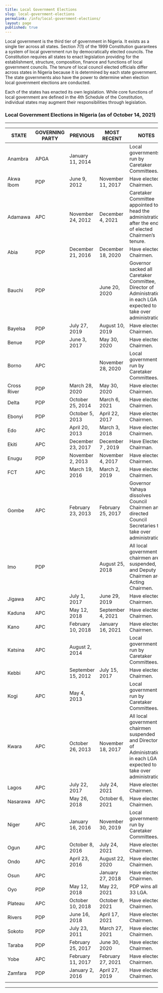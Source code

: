 ```yaml
---
title: Local Government Elections
slug: local-government-elections
permalink: /info/local-government-elections/
layout: page
published: true
---
```

Local government is the third tier of government in Nigeria. It exists as a single tier across all states. Section 7(1) of the 1999 Constitution guarantees a system of local government run by democratically elected councils. The Constitution requires all states to enact legislation providing for the establishment, structure, composition, finance and functions of local government councils. The tenure of local council elected officials differ across states in Nigeria because it is determined by each state government. The state governments also have the power to determine when election local government elections are conducted.

Each of the states has enacted its own legislation. While core functions of local government are defined in the 4th Schedule of the Constitution, individual states may augment their responsibilities through legislation. 

### Local Government Elections in Nigeria (as of October 14, 2021)

---------------------------------------------------------------

STATE | GOVERNING PARTY	| PREVIOUS | MOST RECENT | NOTES
------------- | -------------  | ------------- | -------------  | -------------  
Anambra | APGA 	| January 11, 2014 |  |Local governments run by Caretaker Committees.
Akwa Ibom | PDP	| June 9, 2012 | November 11, 2017  |Have elected Chairmen. 
Adamawa | APC 	| November 24, 2012 |December 4, 2021  |Caretaker Committee appointed to head the administration after the end of elected Chairmen’s tenure.
Abia 	| PDP 	| December 21, 2016  | December 18, 2020  |Have elected Chairmen.
Bauchi | PDP 	|  | June 20, 2020   |Governor sacked all Caretaker Committee, Director of Administration in each LGA is expected to take over administration.
Bayelsa | PDP 	| July 27, 2019 | August 10, 2019  |Have elected Chairmen. 
Benue 	| PDP 	| June 3, 2017 | May 30, 2020  |Have elected Chairmen.
Borno | APC 	|  | November 28, 2020  |Local government run by Caretaker Committees.
Cross River | PDP  | March 28, 2020 | May 30, 2020 |Have elected Chairmen.
Delta   | PDP 	| October 25, 2014 | March 6, 2021  |Have elected Chairmen.
Ebonyi 	| PDP 	| October 5, 2013 | April 22, 2017  |Have elected Chairmen.
Edo 	| APC 	| April 20, 2013 |March 3, 2018  |Have elected Chairmen.
Ekiti 	| APC 	| December 23, 2017| December 7 , 2019  |Have Elected Chairman.
Enugu 	| PDP 	| November 2, 2013 | November 4, 2017  |Have elected Chairmen.
FCT   | APC | March 19, 2016| March 2, 2019  |Have elected Chairmen.
Gombe 	| APC 	| February 23, 2013 |February 25, 2017  |Governor Yahaya dissolves Council Chairmen and directed Council Secretaries to take over administration.
Imo 	| PDP   |  |August 25, 2018  |All local government chairmen are suspended, and Deputy Chairmen are Acting Chairmen.	 
Jigawa 	| APC 	| July 1, 2017 |June 29, 2019  |Have elected Chairmen.
Kaduna 	| APC 	| May 12, 2018 | September 4, 2021  |Have elected Chairmen.
Kano 	| APC	| February 10, 2018 | January 16, 2021  |Have elected Chairmen.
Katsina | APC 	| August 2, 2014 |  |Local government run by Caretaker Committees.
Kebbi 	| APC 	| September 15, 2012 | July 15, 2017  |Have elected Chairmen.
Kogi 	| APC 	| May 4, 2013 |  |Local government run by Caretaker Committees.
Kwara 	| APC 	| October 26, 2013 | November 18, 2017  |All local government chairmen suspended and Director of Administration in each LGA is expected to take over administration.
Lagos 	| APC 	| July 22, 2017 | July 24, 2021  |Have elected Chairmen.
Nasarawa | APC	| May 26, 2018 | October 6, 2021  |Have elected Chairmen.
Niger 	| APC 	| January 16, 2016 |November 30, 2019  |Local governments run by Caretaker Committees.
Ogun 	| APC 	| October 8, 2016 | July 24, 2021  |Have elected Chairmen.
Ondo 	| APC 	| April 23, 2016 | August 22, 2020  |Have elected Chairmen.
Osun 	| APC 	|  | January 27, 2018  |Have elected Chairmen.
Oyo 	| PDP 	| May 12, 2018 | May 22, 2021  |PDP wins all 33 LGA.
Plateau | APC	| October 10, 2018 | October 9, 2021  |Have elected Chairmen.
Rivers 	| PDP  | June 16, 2018 | April 17, 2021  |Have elected Chairmen.
Sokoto 	| PDP 	| July 23, 2011 | March 27, 2021  |Have elected Chairmen.
Taraba 	| PDP 	| February 25, 2017 | June 30, 2020  |Have elected Chairmen.
Yobe 	| APC 	| February 11, 2017 | February 27, 2021  |Have elected Chairmen.
Zamfara | PDP   | January 2, 2016 | April 27, 2019 |Have elected Chairmen.
<img width=150/>|<img width=150/>|<img width=150/>|<img width=150/>|

-----------
